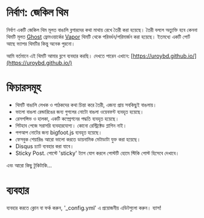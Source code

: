 # নির্বাণ: জেকিল থিম

নির্বাণ একটি জেকিল থিম মূলত বাঙালি ব্লগারদের কথা মাথায় রেখে তৈরী করা হয়েছে। তৈরী বললে অত্যুক্তি হবে কেননা থিমটি মূলত [Ghost](http://ghost.org/) ফ্রেমওয়ার্কের [Vapor](https://github.com/sethlilly/Vapor) থিমটি থেকে পরিবর্ধন/পরিমার্জন করা হয়েছে। ইতমধ্যে একটি পোর্ট আছে ভ্যাপর থিমটির কিন্তু অনেক পুরনো।

আমি বর্তমানে এই থিমটি আমার ব্লগে ব্যবহার করছি। দেখতে পারেন এখানে: [https://uroybd.github.io/](https://uroybd.github.io/)

# ফিচারসমূহ
  * থিমটি বাঙালি লেখক ও পাঠকদের কথা চিন্তা করে তৈরী, এজন্য প্রায় সবকিছুই বাঙলায়।
  * ভালো বাঙলা রেন্ডারিঙের জন্য গুগলের নোটো বাঙলা ওয়েবফন্ট ব্যবহৃত হয়েছে।
  * রেসপন্সিভ ও হালকা, একটি কম্প্রেশনের পদ্ধতি ব্যবহৃত হয়েছে।
  * গিটহাব পেজে সরাসরি ব্যবহারযোগ্য। কোনো রেস্ট্রিক্টেড প্লাগিন নাই।
  * পপআপ নোটের জন্য bigfoot.js ব্যবহৃত হয়েছে।
  * ফেসবুক শেয়ারিঙ আরো ভালো করতে ডায়নামিক মেটাডাটা যুক্ত করা হয়েছে।
  * Disqus চ্যাট ব্যবহার করা যাবে।
  * Sticky Post. পোস্টে 'sticky' ট্যাগ যোগ করলে পোস্টটি হোমে স্টিকি পোস্ট হিসেবে দেখাবে।
  
এবং আরো কিছু টুকিটাকি...

# ব্যবহার
ব্যবহার করতে ক্লোন বা ফর্ক করুন, '_config.yml' এ প্রয়োজনীয় এডিটগুলো করুন। ব্যাস!
